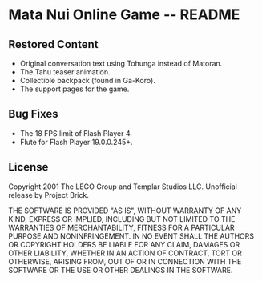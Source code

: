 # Mata Nui Online Game -- README


## Restored Content

-   Original conversation text using Tohunga instead of Matoran.
-   The Tahu teaser animation.
-   Collectible backpack (found in Ga-Koro).
-   The support pages for the game.


## Bug Fixes

-   The 18 FPS limit of Flash Player 4.
-   Flute for Flash Player 19.0.0.245+.


## License

Copyright 2001 The LEGO Group and Templar Studios LLC. Unofficial release by Project Brick.

THE SOFTWARE IS PROVIDED "AS IS", WITHOUT WARRANTY OF ANY KIND, EXPRESS OR IMPLIED, INCLUDING BUT NOT LIMITED TO THE WARRANTIES OF MERCHANTABILITY, FITNESS FOR A PARTICULAR PURPOSE AND NONINFRINGEMENT. IN NO EVENT SHALL THE AUTHORS OR COPYRIGHT HOLDERS BE LIABLE FOR ANY CLAIM, DAMAGES OR OTHER LIABILITY, WHETHER IN AN ACTION OF CONTRACT, TORT OR OTHERWISE, ARISING FROM, OUT OF OR IN CONNECTION WITH THE SOFTWARE OR THE USE OR OTHER DEALINGS IN THE SOFTWARE.

